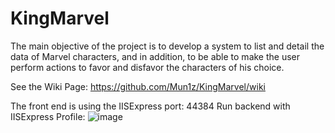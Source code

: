 # KingMarvel
The main objective of the project is to develop a system to list and detail the data of Marvel characters, and in addition, to be able to make the user perform actions to favor and disfavor the characters of his choice.

See the Wiki Page: https://github.com/Mun1z/KingMarvel/wiki

The front end is using the IISExpress port: 44384
Run backend with IISExpress Profile: ![image](https://user-images.githubusercontent.com/17263249/204287149-2ccde0e7-d4bc-4024-ad24-f10bbe866542.png)
